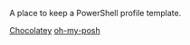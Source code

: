 A place to keep a PowerShell profile template.

[Chocolatey](https://chocolatey.org/install)
[oh-my-posh](https://ohmyposh.dev/docs/installation/windows)

